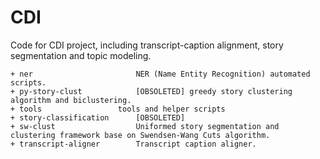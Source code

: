 CDI
===

Code for CDI project, including transcript-caption alignment, story segmentation and topic modeling.

    + ner	                    NER (Name Entity Recognition) automated scripts.
    + py-story-clust	        [OBSOLETED] greedy story clustering algorithm and biclustering.
    + tools	                tools and helper scripts
    + story-classification      [OBSOLETED]
    + sw-clust                  Uniformed story segmentation and clustering framework base on Swendsen-Wang Cuts algorithm.
    + transcript-aligner        Transcript caption aligner.

